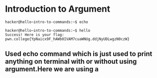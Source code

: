 # Introduction to Argument
    hacker@hello~intro-to-commands:~$ echo

    hacker@hello~intro-to-commands:~$ hello
    Success! Here is your flag:
    pwn.college{YpNaicx9F_hAWb0IVAM7cuaWNUg.ddjNyUDLwgzN0czW}

## Used echo command which is just used to print anything on terminal with or without using argument.Here we are using a
